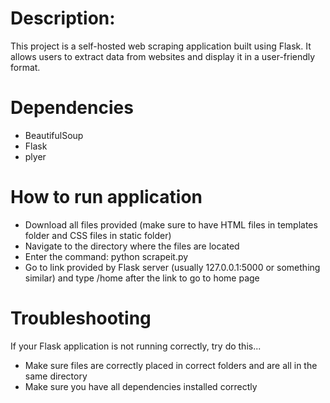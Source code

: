 
# Description:

This project is a self-hosted web scraping application built using Flask. It allows users to extract data from websites and display it in a user-friendly format.

# Dependencies
- BeautifulSoup
- Flask
- plyer

# How to run application
- Download all files provided (make sure to have HTML files in templates folder and CSS files in static folder)
- Navigate to the directory where the files are located
- Enter the command: python scrapeit.py
- Go to link provided by Flask server (usually 127.0.0.1:5000 or something similar) and type /home after the link to go to home page

# Troubleshooting
If your Flask application is not running correctly, try do this...
- Make sure files are correctly placed in correct folders and are all in the same directory
- Make sure you have all dependencies installed correctly
